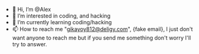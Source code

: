 - 👋 Hi, I’m @Alex
- 👀 I’m interested in coding, and hacking
- 🌱 I’m currently learning coding/hacking
- 📫 How to reach me "gikayoy812@deligy.com", {fake email}, I just don't want anyone to reach me but if you send me something don't worry I'll try to answer.

